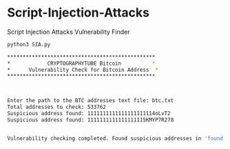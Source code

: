 # Script-Injection-Attacks
Script Injection Attacks Vulnerability Finder
```bash
python3 SIA.py
```
```bash
************************************************
*            CRYPTOGRAPHYTUBE Bitcoin          *
*      Vulnerability Check for Bitcoin Address  *
************************************************



Enter the path to the BTC addresses text file: btc.txt
Total addresses to check: 533762
Suspicious address found: 1111111111111111111114oLvT2
Suspicious address found: 1111111111111111115KMYP7R278


Vulnerability checking completed. Found suspicious addresses in 'found.txt'.
```
